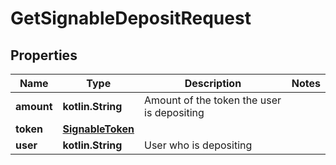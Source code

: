 
# GetSignableDepositRequest

## Properties
Name | Type | Description | Notes
------------ | ------------- | ------------- | -------------
**amount** | **kotlin.String** | Amount of the token the user is depositing | 
**token** | [**SignableToken**](SignableToken.md) |  | 
**user** | **kotlin.String** | User who is depositing | 



